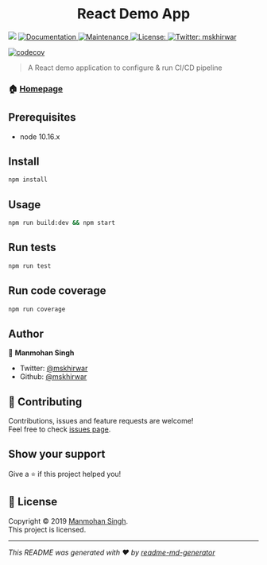 <h1 align="center">React Demo App</h1>
<p>
  <img src="https://img.shields.io/badge/version-1.0.0-blue.svg?cacheSeconds=2592000" />
  <a href="https://github.com/mskhirwar/react-demo-app#readme">
    <img alt="Documentation" src="https://img.shields.io/badge/documentation-yes-brightgreen.svg" target="_blank" />
  </a>
  <a href="https://github.com/mskhirwar/react-demo-app/graphs/commit-activity">
    <img alt="Maintenance" src="https://img.shields.io/badge/Maintained%3F-yes-green.svg" target="_blank" />
  </a>
  <a href=" ">
    <img alt="License:  " src="https://img.shields.io/badge/License- -yellow.svg" target="_blank" />
  </a>
  <a href="https://twitter.com/mskhirwar">
    <img alt="Twitter: mskhirwar" src="https://img.shields.io/twitter/follow/mskhirwar.svg?style=social" target="_blank" />
  </a>
</p>

[![codecov](https://codecov.io/gh/mskhirwar/react-demo-app/branch/master/graph/badge.svg)](https://codecov.io/gh/mskhirwar/react-demo-app)

> A React demo application to configure & run CI/CD pipeline

### 🏠 [Homepage](https://github.com/mskhirwar/react-demo-app#readme)

## Prerequisites

- node 10.16.x

## Install

```sh
npm install
```

## Usage

```sh
npm run build:dev && npm start
```

## Run tests

```sh
npm run test
```

## Run code coverage

```sh
npm run coverage
```

## Author

👤 **Manmohan Singh**

* Twitter: [@mskhirwar](https://twitter.com/mskhirwar)
* Github: [@mskhirwar](https://github.com/mskhirwar)

## 🤝 Contributing

Contributions, issues and feature requests are welcome!<br />Feel free to check [issues page](https://github.com/mskhirwar/express-webpack/issues).

## Show your support

Give a ⭐️ if this project helped you!

## 📝 License

Copyright © 2019 [Manmohan Singh](https://github.com/mskhirwar).<br />
This project is [ ]( ) licensed.

***
_This README was generated with ❤️ by [readme-md-generator](https://github.com/kefranabg/readme-md-generator)_
